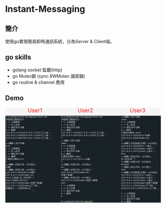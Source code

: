 # Instant-Messaging

## 簡介
使用go實現簡易即時通訊系統，分為Server & Client端。

## go skills
- golang socket 監聽(http)
- go Mutex鎖 (sync.RWMutex 讀寫鎖) 
- go routine & channel 應用

## Demo
![](https://github.com/bbmddt/Instant-Messaging/blob/main/IM_Demo.png)
